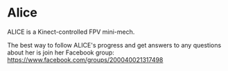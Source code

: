 # Alice

ALICE is a Kinect-controlled FPV mini-mech.

The best way to follow ALICE's progress and get answers to any questions about her is join her Facebook group:
https://www.facebook.com/groups/200040021317498
